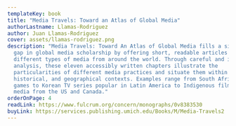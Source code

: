 ```yaml
---
templateKey: book
title: "Media Travels: Toward an Atlas of Global Media"
authorLastname: Llamas-Rodriguez
author: Juan Llamas-Rodriguez
cover: assets/llamas-rodriguez.png
description: "Media Travels: Toward An Atlas of Global Media fills a significant
  gap in global media scholarship by offering short, readable articles covering
  different types of media from around the world. Through careful and informed
  analysis, these eleven accessibly written chapters illustrate the
  particularities of different media practices and situate them within social,
  historical, and geographical contexts. Examples range from South African video
  games to Korean TV series popular in Latin America to Indigenous film and
  media from the US and Canada."
orderOnPage: 4
readLink: https://www.fulcrum.org/concern/monographs/0v8383530
buyLink: https://services.publishing.umich.edu/Books/M/Media-Travels2
---
```

